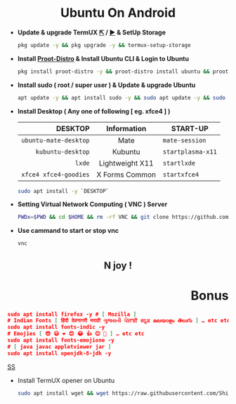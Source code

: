 <h1 align=center>Ubuntu On Android</h1>

+ **Update & upgrade TermUX [⇱](https://f-droid.org/packages/com.termux) / [►](https://play.google.com/store/apps/details?id=com.termux) & SetUp Storage**

  ```bash
  pkg update -y && pkg upgrade -y && termux-setup-storage
  ```
+ **Install [Proot-Distro](https://github.com/termux/proot-distro) & Install Ubuntu CLI & Login to Ubuntu**
  ```bash
  pkg install proot-distro -y && proot-distro install ubuntu && proot-distro login ubuntu
  ```
+ **Install sudo ( root / super user ) & Update & upgrade Ubuntu**
  ```bash
  apt update -y && apt install sudo -y && sudo apt update -y && sudo apt upgrade -y && sudo apt install -y apt-utils dialog git
  ``` 
<!--
+ Add User
```bash
adduser <UserName> && echo "<UserName> ALL=(ALL:ALL) ALL" >> /etc/sudoers
```
+ **Install udisks2**
```bash
rm -rf /var/lib/dpkg/info/*.postinst && sudo dpkg --configure -a && sudo apt install udisks2 -y && rm -rf /var/lib/dpkg/info/*.postinst && sudo dpkg --configure -a
``` -->

+ **Install Desktop ( Any one of following [ eg. xfce4 ] )**

  | DESKTOP | Information | START-UP |
  | ---: | :---: | --- |
  | `ubuntu-mate-desktop` | Mate | `mate-session`|
  | `kubuntu-desktop` | Kubuntu | `startplasma-x11` |
  | `lxde` | Lightweight X11 | `startlxde`
  | `xfce4 xfce4-goodies` | X Forms Common | `startxfce4` |
 
  ```bash
  sudo apt install -y `DESKTOP` 
  ```

+ **Setting Virtual Network Computing ( VNC ) Server**
  ```bash
  PWDx=$PWD && cd $HOME && rm -rf VNC && git clone https://github.com/ShivaShirsath/VNC.git && cd VNC && bash install && cd $PWDx
  ```
+ **Use cammand to start or stop vnc**
  ```bash
  vnc 
  ```
<h2 align=center>
  N joy !
</h>

<h1 align=right>Bonus</h1>

```json
sudo apt install firefox -y # [ Mozilla ]
# Indian Fonts [ हिंदी देवनागरी मराठी ગુજરાતી ਪੰਜਾਬੀ ಕನ್ನಡ മലയാളം తెలుగు ] … etc etc
sudo apt install fonts-indic -y
# Emojies [ 😎 😃 ❤ 😍 😂 👍 😊 🎉 ] … etc etc
sudo apt install fonts-emojione -y
# [ java javac appletviewer jar ]
sudo apt install openjdk-8-jdk -y
```

[SS](Simple.md)

+ Install TermUX opener on Ubuntu
  ```bash
  sudo apt install wget && wget https://raw.githubusercontent.com/ShivaShirsath/Ubuntu-On-Android/main/TermUX.desktop -O $HOME/Desktop/TermUX.desktop && chmod +x $HOME/Desktop/TermUX.desktop
  ```
